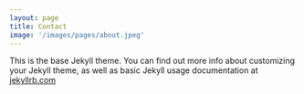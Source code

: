 ```yaml
---
layout: page
title: Contact
image: '/images/pages/about.jpeg'
---
```


This is the base Jekyll theme. You can find out more info about customizing your Jekyll theme, as well as basic Jekyll usage documentation at [jekyllrb.com](http://jekyllrb.com/)
